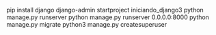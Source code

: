 pip install django
django-admin startproject iniciando_django3
python manage.py runserver
python manage.py runserver 0.0.0.0:8000
python manage.py migrate
python3 manage.py createsuperuser

